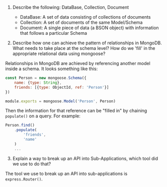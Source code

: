 1. Describe the following: DataBase, Collection, Document

    - DataBase: A set of data consisting of collections of documents
    - Collection: A set of documents of the same Model/Schema
    - Document: A single piece of data (a BSON object) with information that follows a particular Schema

2. Describe how one can achieve the pattern of relationships in MongoDB. What needs to take place at the schema level? How do we 'fill' in the appropriate relational data using mongoose?

Relationships in MongoDB are achieved by referencing another model inside a schema. It looks something like this:
```javascript
const Person = new mongoose.Schema({
    name: {type: String},
    friends: [{type: ObjectId, ref: 'Person'}]
})

module.exports = mongoose.Model('Person', Person)
```
Then the information for that reference can be "filled in" by chaining `populate()` on a query. For example:
```javascript
Person.find()
    .populate(
        'friends',
        'name'
    )
    ...
```

3. Explain a way to break up an API into Sub-Applications, which tool did we use to do that?

The tool we use to break up an API into sub-applications is `express.Router()`.